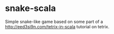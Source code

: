 # snake-scala
Simple snake-like game based on some part of a http://eed3si9n.com/tetrix-in-scala tutorial on tetrix.
